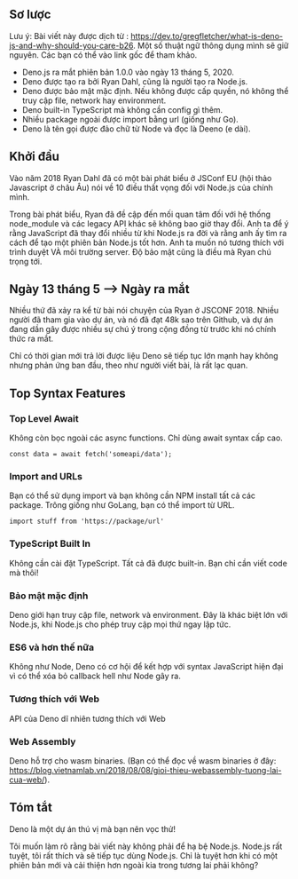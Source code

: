 ## Sơ lược

Lưu ý: Bài viết này được dịch từ : https://dev.to/gregfletcher/what-is-deno-js-and-why-should-you-care-b26. Một số thuật ngữ thông dụng mình sẽ giữ nguyên. Các bạn có thể vào link gốc để tham khảo.

* Deno.js ra mắt phiên bản 1.0.0 vào ngày 13 tháng 5, 2020.
* Deno được tạo ra bởi Ryan Dahl, cũng là người tạo ra Node.js.
* Deno được bảo mật mặc định. Nếu không được cấp quyền, nó không thể truy cập file, network hay environment.
* Deno built-in TypeScript mà không cần config gì thêm.
* Nhiều package ngoài được import bằng url (giống như Go).
* Deno là tên gọi được đảo chữ từ Node và đọc là Deeno (e dài).

## **Khởi đầu**

Vào năm 2018 Ryan Dahl đã có một bài phát biểu ở JSConf EU (hội thảo Javascript ở châu Âu) nói về 10 điều thất vọng đối với Node.js của chính mình.

Trong bài phát biểu, Ryan đã đề cập đến mối quan tâm đối với hệ thống node_module và các legacy API khác sẽ không bao giờ thay đổi. Anh ta để ý rằng JavaScript đã thay đổi nhiều từ khi Node.js ra đời và rằng anh ấy tìm ra cách để tạo một phiên bản Node.js tốt hơn. Anh ta muốn nó tương thích với trình duyệt VÀ môi trường server. Độ bảo mật cũng là điều mà Ryan chú trọng tới.

## Ngày 13 tháng 5 --> Ngày ra mắt

Nhiều thứ đã xảy ra kể từ bài nói chuyện của Ryan ở JSCONF 2018. Nhiều người đã tham gia vào dự án, và nó đã đạt 48k sao trên Github, và dự án đang dần gây được nhiều sự chú ý trong cộng đồng từ trước khi nó chính thức ra mắt.

Chỉ có thời gian mới trả lời được liệu Deno sẽ tiếp tục lớn mạnh hay không nhưng phản ứng ban đầu, theo như người viết bài, là rất lạc quan. 

## Top Syntax Features
### Top Level Await

Không còn bọc ngoài các async functions. Chỉ dùng await syntax cấp cao.
```
const data = await fetch('someapi/data');
```
### Import and URLs

Bạn có thể sử dụng import và bạn không cần NPM install tất cả các package. Trông giống như GoLang, bạn có thể import từ URL.
```
import stuff from 'https://package/url'
```

### TypeScript Built In

Không cần cài đặt TypeScript. Tất cả đã được built-in. Bạn chỉ cần viết code mà thôi!

### Bảo mật mặc định

Deno giới hạn truy cập file, network và environment. Đây là khác biệt lớn với Node.js, khi Node.js cho phép truy cập mọi thứ ngay lập tức.

### ES6 và hơn thế nữa

Không như Node, Deno có cơ hội để kết hợp với syntax JavaScript hiện đại vì có thể xóa bỏ callback hell như Node gây ra.

### Tương thích với Web

API của Deno dĩ nhiên tương thích với Web

### Web Assembly

Deno hỗ trợ cho wasm binaries. (Bạn có thể đọc về wasm binaries ở đây: https://blog.vietnamlab.vn/2018/08/08/gioi-thieu-webassembly-tuong-lai-cua-web/).

## Tóm tắt

Deno là một dự án thú vị mà bạn nên vọc thử!

Tôi muốn làm rõ rằng bài viết này không phải để hạ bệ Node.js. Node.js rất tuyệt, tôi rất thích và sẽ tiếp tục dùng Node.js. Chỉ là tuyệt hơn khi có một phiên bản mới và cải thiện hơn ngoài kia trong tương lai phải không?